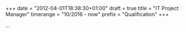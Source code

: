 +++
date = "2012-04-01T18:38:30+01:00"
draft = true
title = "IT Project Manager"
timerange = "10/2016 - now"
prefix = "Qualification"
+++

...
